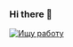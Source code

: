 ### Hi there 👋

[![Ищу работу](https://img.shields.io/badge/Ищу_работу-зеленый)]()


<!--
Есть краткое описание проекта
Есть README проекта
Код проекта соответствует общепринятым стандартам, используется GitHub Actions и написаны тесты
Проект работает и выполняет свою задачу
Git используется по назначению
-->

